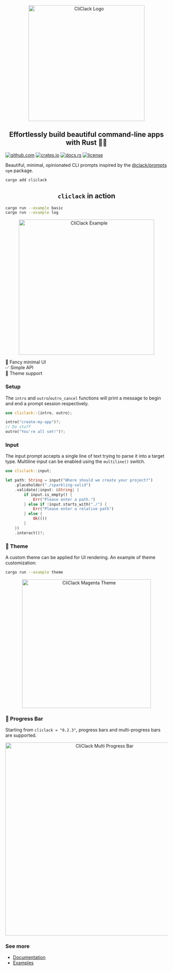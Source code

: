<div align="center">
  <img alt="CliClack Logo" src="https://github.com/fadeevab/cliclack/raw/main/media/cliclack-logo.gif" width="360" />
</div>

<h2 align="center">Effortlessly build beautiful command-line apps with Rust 🦀✨</h2>

[![github.com](https://img.shields.io/badge/cliclack-blue?logo=github&labelColor=black)](https://github.com/fadeevab/cliclack)
[![crates.io](https://img.shields.io/crates/v/cliclack.svg)](https://crates.io/crates/cliclack)
[![docs.rs](https://docs.rs/cliclack/badge.svg)](https://docs.rs/cliclack/)
[![license](https://img.shields.io/badge/license-MIT-blue.svg)](https://github.com/fadeevab/cliclack/blob/main/LICENSE)

Beautiful, minimal, opinionated CLI prompts inspired by the
[@clack/prompts](https://www.npmjs.com/package/@clack/prompts) `npm` package.

```sh
cargo add cliclack
```

<h2 align="center"><code>cliclack</code> in action</h2>

```sh
cargo run --example basic
cargo run --example log
```

<div align="center">
  <img alt="CliClack Example" src="https://github.com/fadeevab/cliclack/raw/main/media/cliclack-demo.gif" width="420" />
</div>

💎 Fancy minimal UI<br>
✅ Simple API<br>
🎨 Theme support<br>

### Setup

The `intro` and `outro`/`outro_cancel` functions will
print a message to begin and end a prompt session respectively.

```rust
use cliclack::{intro, outro};

intro("create-my-app")?;
// Do stuff
outro("You're all set!")?;
```

### Input

The input prompt accepts a single line of text trying to parse it into a target type.
Multiline input can be enabled using the `multiline()` switch.

```rust
use cliclack::input;

let path: String = input("Where should we create your project?")
    .placeholder("./sparkling-solid")
    .validate(|input: &String| {
        if input.is_empty() {
            Err("Please enter a path.")
        } else if !input.starts_with("./") {
            Err("Please enter a relative path")
        } else {
            Ok(())
        }
    })
    .interact()?;
```

### 🎨 Theme

A custom theme can be applied for UI rendering. An example of theme customization:

```sh
cargo run --example theme
```

<div align="center">
  <img alt="CliClack Magenta Theme" src="https://github.com/fadeevab/cliclack/raw/main/media/cliclack-theme.png" width="400" />
</div>

### 🚥 Progress Bar

Starting from `cliclack = "0.2.3"`, progress bars and multi-progress bars are supported.

<div align="center">
  <img alt="CliClack Multi Progress Bar" src="https://github.com/fadeevab/cliclack/raw/main/media/cliclack-multi-progress-bar.gif" width="600" />
</div>

### See more

- [Documentation](https://docs.rs/cliclack)
- [Examples](https://github.com/fadeevab/cliclack/tree/main/examples)
